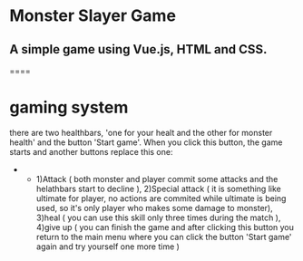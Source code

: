 # Monster Slayer Game

## A simple game using Vue.js, HTML and CSS.
====

gaming system
====
 there are two healthbars, 'one for your healt and the other for monster health' and the button 'Start game'. When you click this button, the game starts and another buttons replace this one:
 - - 1)Attack ( both monster and player commit some attacks and the helathbars start to decline ), 2)Special attack ( it is something like ultimate for player, no actions are commited while ultimate is being used, so it's only player who makes some damage to monster), 3)heal ( you can use this skill only three times during the match ), 4)give up ( you can finish the game and after clicking this button you return to the main menu where you can click the button 'Start game' again and try yourself one more time )
